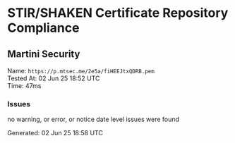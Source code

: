 # STIR/SHAKEN Certificate Repository Compliance

## Martini Security

Name: `https://p.mtsec.me/2e5a/fiHEEJtxQDRB.pem`\
Tested At: 02 Jun 25 18:52 UTC\
Time: 47ms

### Issues

no warning, or error, or notice date level issues were found

Generated: 02 Jun 25 18:58 UTC